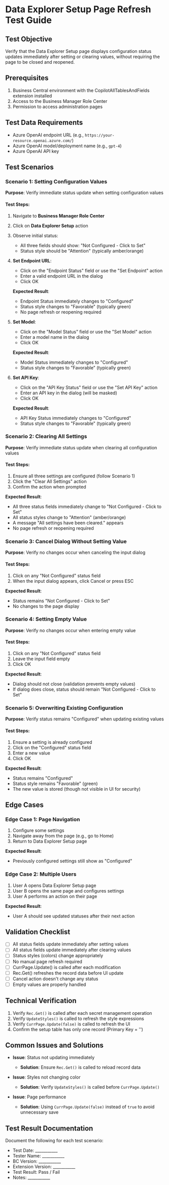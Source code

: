 # Data Explorer Setup Page Refresh Test Guide

## Test Objective
Verify that the Data Explorer Setup page displays configuration status updates immediately after setting or clearing values, without requiring the page to be closed and reopened.

## Prerequisites
1. Business Central environment with the CopilotAllTablesAndFields extension installed
2. Access to the Business Manager Role Center
3. Permission to access administration pages

## Test Data Requirements
- Azure OpenAI endpoint URL (e.g., `https://your-resource.openai.azure.com/`)
- Azure OpenAI model/deployment name (e.g., `gpt-4`)
- Azure OpenAI API key

## Test Scenarios

### Scenario 1: Setting Configuration Values
**Purpose**: Verify immediate status update when setting configuration values

#### Test Steps:
1. Navigate to **Business Manager Role Center**
2. Click on **Data Explorer Setup** action
3. Observe initial status:
   - All three fields should show: "Not Configured - Click to Set"
   - Status style should be "Attention" (typically amber/orange)

4. **Set Endpoint URL**:
   - Click on the "Endpoint Status" field or use the "Set Endpoint" action
   - Enter a valid endpoint URL in the dialog
   - Click OK
   
   **Expected Result**:
   - Endpoint Status immediately changes to "Configured"
   - Status style changes to "Favorable" (typically green)
   - No page refresh or reopening required

5. **Set Model**:
   - Click on the "Model Status" field or use the "Set Model" action
   - Enter a model name in the dialog
   - Click OK
   
   **Expected Result**:
   - Model Status immediately changes to "Configured"
   - Status style changes to "Favorable" (typically green)

6. **Set API Key**:
   - Click on the "API Key Status" field or use the "Set API Key" action
   - Enter an API key in the dialog (will be masked)
   - Click OK
   
   **Expected Result**:
   - API Key Status immediately changes to "Configured"
   - Status style changes to "Favorable" (typically green)

### Scenario 2: Clearing All Settings
**Purpose**: Verify immediate status update when clearing all configuration values

#### Test Steps:
1. Ensure all three settings are configured (follow Scenario 1)
2. Click the "Clear All Settings" action
3. Confirm the action when prompted

**Expected Result**:
- All three status fields immediately change to "Not Configured - Click to Set"
- All status styles change to "Attention" (amber/orange)
- A message "All settings have been cleared." appears
- No page refresh or reopening required

### Scenario 3: Cancel Dialog Without Setting Value
**Purpose**: Verify no changes occur when canceling the input dialog

#### Test Steps:
1. Click on any "Not Configured" status field
2. When the input dialog appears, click Cancel or press ESC

**Expected Result**:
- Status remains "Not Configured - Click to Set"
- No changes to the page display

### Scenario 4: Setting Empty Value
**Purpose**: Verify no changes occur when entering empty value

#### Test Steps:
1. Click on any "Not Configured" status field
2. Leave the input field empty
3. Click OK

**Expected Result**:
- Dialog should not close (validation prevents empty values)
- If dialog does close, status should remain "Not Configured - Click to Set"

### Scenario 5: Overwriting Existing Configuration
**Purpose**: Verify status remains "Configured" when updating existing values

#### Test Steps:
1. Ensure a setting is already configured
2. Click on the "Configured" status field
3. Enter a new value
4. Click OK

**Expected Result**:
- Status remains "Configured"
- Status style remains "Favorable" (green)
- The new value is stored (though not visible in UI for security)

## Edge Cases

### Edge Case 1: Page Navigation
1. Configure some settings
2. Navigate away from the page (e.g., go to Home)
3. Return to Data Explorer Setup page

**Expected Result**:
- Previously configured settings still show as "Configured"

### Edge Case 2: Multiple Users
1. User A opens Data Explorer Setup page
2. User B opens the same page and configures settings
3. User A performs an action on their page

**Expected Result**:
- User A should see updated statuses after their next action

## Validation Checklist
- [ ] All status fields update immediately after setting values
- [ ] All status fields update immediately after clearing values
- [ ] Status styles (colors) change appropriately
- [ ] No manual page refresh required
- [ ] CurrPage.Update() is called after each modification
- [ ] Rec.Get() refreshes the record data before UI update
- [ ] Cancel action doesn't change any status
- [ ] Empty values are properly handled

## Technical Verification
1. Verify `Rec.Get()` is called after each secret management operation
2. Verify `UpdateStyles()` is called to refresh the style expressions
3. Verify `CurrPage.Update(false)` is called to refresh the UI
4. Confirm the setup table has only one record (Primary Key = '')

## Common Issues and Solutions
- **Issue**: Status not updating immediately
  - **Solution**: Ensure `Rec.Get()` is called to reload record data
  
- **Issue**: Styles not changing color
  - **Solution**: Verify `UpdateStyles()` is called before `CurrPage.Update()`

- **Issue**: Page performance
  - **Solution**: Using `CurrPage.Update(false)` instead of `true` to avoid unnecessary save

## Test Result Documentation
Document the following for each test scenario:
- Test Date: ___________
- Tester Name: ___________
- BC Version: ___________
- Extension Version: ___________
- Test Result: Pass / Fail
- Notes: ___________